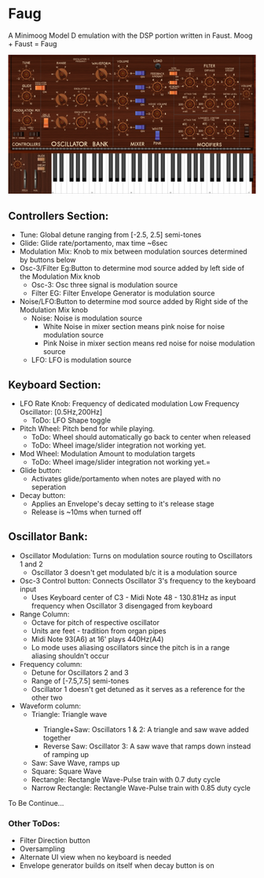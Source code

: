 # Faug
A Minimoog Model D emulation with the DSP portion written in Faust. Moog + Faust = Faug

![Alt text](./imageWork/backgroundExample.png?raw=true "Full Faug")

<h2>Controllers Section:</h2>
<ul>
  <li>Tune:  Global detune ranging from [-2.5, 2.5] semi-tones</li>
  <li>Glide: Glide rate/portamento, max time ~6sec</li>
  <li>Modulation Mix: Knob to mix between modulation sources determined by buttons below</li>
  <li>Osc-3/Filter Eg:Button to determine mod source added by left side of the Modulation Mix knob
    <ul>
        <li>Osc-3: Osc three signal is modulation source</li>
        <li>Filter EG: Filter Envelope Generator is modulation source</li>
    </ul>
  </li>
  <li>Noise/LFO:Button to determine mod source added by Right side of the Modulation Mix knob
    <ul>
        <li>Noise: Noise is modulation source
          <ul>
            <li>White Noise in mixer section means pink noise for noise modulation source</li>
            <li>Pink Noise in mixer section means red noise for noise modulation source</li>
          </ul>
        </li>
        <li>LFO: LFO is modulation source</li>
    </ul>
  </li>
</ul>

<h2>Keyboard Section:</h2>
<ul>
  <li>LFO Rate Knob: Frequency of dedicated modulation Low Frequency Oscillator: [0.5Hz,200Hz]
    <ul>
      <li>ToDo: LFO Shape toggle</li>
    </ul>
  </li>
  <li>Pitch Wheel: Pitch bend for while playing.
    <ul>
      <li>ToDo: Wheel should automatically go back to center when released</li>
      <li>ToDo: Wheel image/slider integration not working yet.</li>
    </ul>
  </li>
  <li>Mod Wheel: Modulation Amount to modulation targets
    <ul>
      <li>ToDo: Wheel image/slider integration not working yet.=</li>
    </ul>
  </li>
  <li>Glide button: 
    <ul>
      <li>Activates glide/portamento when notes are played with no seperation</li>
    </ul>
  </li>
  <li>Decay button: 
    <ul>
      <li>Applies an Envelope's decay setting to it's release stage</li>
      <li>Release is ~10ms when turned off</li>
    </ul>
  </li>
</ul>

<h2>Oscillator Bank:</h2>
<ul>
  <li>Oscillator Modulation: Turns on modulation source routing to Oscillators 1 and 2
    <ul><li>Oscillator 3 doesn't get modulated b/c it is a modulation source</li></ul>
  </li>
  <li>Osc-3 Control button: Connects Oscillator 3's frequency to the keyboard input
  <ul><li>Uses Keyboard center of C3 - Midi Note 48 - 130.81Hz as input frequency when Oscillator 3 disengaged from keyboard</li></ul>
  </li>
  <li>Range Column:<ul>
    <li>Octave for pitch of respective oscillator</li>
    <li>Units are feet - tradition from organ pipes</li>
    <li>Midi Note 93(A6) at 16' plays 440Hz(A4)</li>
    <li>Lo mode uses aliasing oscillators since the pitch is in a range aliasing shouldn't occur</li>
  </ul></li>
  <li>Frequency column:<ul>
    <li>Detune for Oscillators 2 and 3</li>
    <li>Range of [-7.5,7.5] semi-tones</li>
    <li>Oscillator 1 doesn't get detuned as it serves as a reference for the other two</li>
  </ul></li>
  <li>Waveform column:<ul>
    <li>Triangle: Triangle wave</li>
    <ul><li>Triangle+Saw: Oscillators 1 & 2: A triangle and saw wave added together</li>
    <li>Reverse Saw: Oscillator 3: A saw wave that ramps down instead of ramping up</li></ul>
    <li>Saw: Save Wave, ramps up</li>
    <li>Square: Square Wave</li>
    <li>Rectangle: Rectangle Wave-Pulse train with 0.7 duty cycle </li>
    <li>Narrow Rectangle: Rectangle Wave-Pulse train with 0.85 duty cycle </li>
  </ul></li>
</ul>
To Be Continue...
<h3>Other ToDos:</h3>
<ul>
  <li>Filter Direction button</li>
  <li>Oversampling</li>
  <li>Alternate UI view when no keyboard is needed</li>
  <li>Envelope generator builds on itself when decay button is on</li>
</ul>
